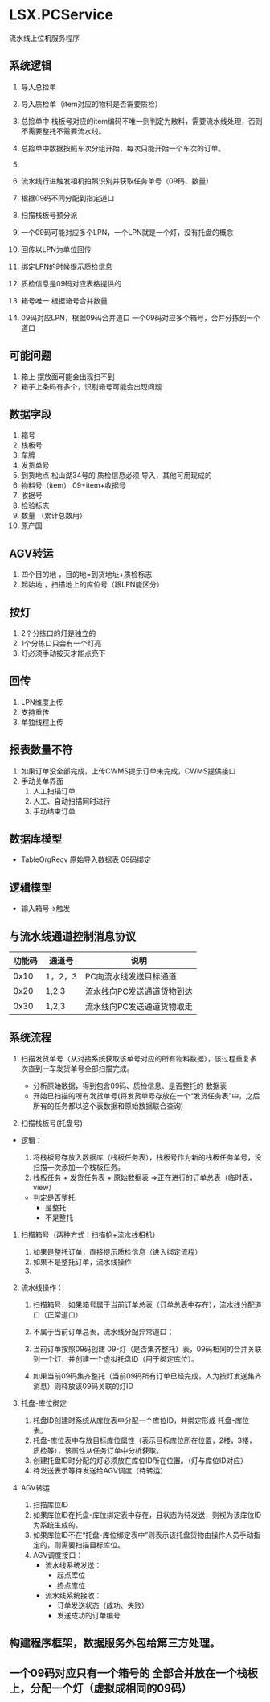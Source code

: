 ﻿# LSX.PCService
流水线上位机服务程序

## 系统逻辑
1. 导入总捡单
1. 导入质检单（item对应的物料是否需要质检）
1. 总捡单中 栈板号对应的item编码不唯一则判定为散料，需要流水线处理，否则不需要整托不需要流水线。
1. 总捡单中数据按照车次分组开始，每次只能开始一个车次的订单。
1. 
1. 流水线行进触发相机拍照识别并获取任务单号（09码、数量）
1. 根据09码不同分配到指定道口


1. 扫描栈板号预分派

1. 一个09码可能对应多个LPN，一个LPN就是一个灯，没有托盘的概念
1. 回传以LPN为单位回传
1. 绑定LPN的时候提示质检信息
1. 质检信息是09码对应表格提供的

1. 箱号唯一
根据箱号合并数量
2. 09码对应LPN，根据09码合并道口
一个09码对应多个箱号，合并分拣到一个道口


## 可能问题
1. 箱上 摆放面可能会出现扫不到
1. 箱子上条码有多个，识别箱号可能会出现问题


## 数据字段

1. 箱号
1. 栈板号
1. 车牌
1. 发货单号
1. 到货地点 松山湖34号的 质检信息必须 导入，其他可用现成的
1. 物料号（item）   09+item+收据号
1. 收据号 
1. 检验标志
1. 数量 （累计总数用）
1. 原产国


## AGV转运
1. 四个目的地 ，目的地=到货地址+质检标志
2. 起始地 ，扫描地上的库位号（跟LPN能区分）


## 按灯
1. 2个分拣口的灯是独立的
1. 1个分拣口只会有一个灯亮
1. 灯必须手动按灭才能点亮下

## 回传
1. LPN维度上传
1. 支持重传
1. 单独线程上传

## 报表数量不符
1. 如果订单没全部完成，上传CWMS提示订单未完成，CWMS提供接口
1. 手动关单界面
	1. 人工扫描订单
	1. 人工、自动扫描同时进行
	1. 手动结束订单



## 数据库模型
- TableOrgRecv 原始导入数据表 09码绑定



## 逻辑模型

- 输入箱号->触发



## 与流水线通道控制消息协议


   | 功能码 | 通道号  | 说明                       |
   | ------ | ------- | -------------------------- |
   | 0x10   | 1，2，3 | PC向流水线发送目标通道     |
   | 0x20   | 1,2,3   | 流水线向PC发送通道货物到达 |
   | 0x30   | 1,2,3   | 流水线向PC发送通道货物取走 |




## 系统流程

1. 扫描发货单号（从对接系统获取该单号对应的所有物料数据），该过程重复多次直到一车发货单号全部扫描完成。
    - 分析原始数据，得到包含09码、质检信息、是否整托的 数据表
	- 开始已扫描的所有发货单号(将发货单号存放在一个“发货任务表”中，之后所有的任务都以这个表数据和原始数据联合查询)

2. 扫描栈板号(托盘号)
- 逻辑：
    1. 将栈板号存放入数据库（栈板任务表），栈板号作为新的栈板任务单号，没扫描一次添加一个栈板任务。
    1. 栈板任务 + 发货任务表 + 原始数据表 =>正在进行的订单总表（临时表，view）

	- 判定是否整托
    	- 是整托
    	- 不是整托
1. 扫描箱号（两种方式：扫描枪+流水线相机）
    1. 如果是整托订单，直接提示质检信息（进入绑定流程）
    2. 如果不是整托订单，流水线操作
    3. 

1. 流水线操作：
   1. 扫描箱号，如果箱号属于当前订单总表（订单总表中存在），流水线分配道口（正常道口）
   2. 不属于当前订单总表，流水线分配异常道口；
   3. 当前订单按照09码创建 09-灯（是否集齐整托）表，09码相同的合并关联到一个灯，并创建一个虚拟托盘ID（用于绑定库位）。
   
   4. 如果当前09码集齐整托（当前09码所有订单已经完成，人为按灯发送集齐消息）则释放该09码关联的灯ID
2. 托盘-库位绑定
   1. 托盘ID创建时系统从库位表中分配一个库位ID，并绑定形成 托盘-库位表。
   2. 托盘-库位表中存放目标库位属性（表示目标库位所在位置，2楼，3楼，质检等），该属性从任务订单中分析获取。
   3. 创建托盘ID时分配的灯必须放在库位ID所在位置。（灯与库位ID对应）
   4. 待发送表示等待发送给AGV调度（待转运）
3. AGV转运
   1. 扫描库位ID
   2. 如果库位ID在托盘-库位绑定表中存在，且状态为待发送，则视为该库位ID为系统生成的。
   3. 如果库位ID不在“托盘-库位绑定表中”则表示该托盘货物由操作人员手动指定的，则需要扫描目标库位。
   4. AGV调度接口：
	  - 流水线系统发送：
		- 起点库位
		- 终点库位
	  - 流水线系统接收：
	    - 订单发送状态（成功、失败）
		- 发送成功的订单编号
		

## 构建程序框架，数据服务外包给第三方处理。

## 一个09码对应只有一个箱号的 全部合并放在一个栈板上，分配一个灯（虚拟成相同的09码）

## 
